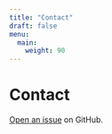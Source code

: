 ```yaml
---
title: "Contact"
draft: false
menu:
  main:
    weight: 90
---
```


# Contact

[Open an issue](https://github.com/rachel0608/hugo-mock-landing-page-autodeployed/issues/new) on GitHub.
